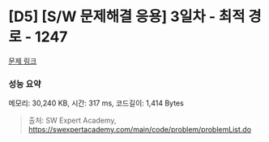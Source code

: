 # [D5] [S/W 문제해결 응용] 3일차 - 최적 경로 - 1247 

[문제 링크](https://swexpertacademy.com/main/code/problem/problemDetail.do?contestProbId=AV15OZ4qAPICFAYD) 

### 성능 요약

메모리: 30,240 KB, 시간: 317 ms, 코드길이: 1,414 Bytes



> 출처: SW Expert Academy, https://swexpertacademy.com/main/code/problem/problemList.do
